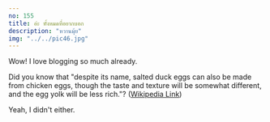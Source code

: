 ```yaml
---
no: 155
title: อ่ะ ทั้งหมดที่อยากบอก
description: "หวานมุ้ย"
img: "../../pic46.jpg"
---
```


Wow! I love blogging so much already.

Did you know that "despite its name, salted duck eggs can also be made from
chicken eggs, though the taste and texture will be somewhat different, and the
egg yolk will be less rich."?
([Wikipedia Link](https://en.wikipedia.org/wiki/Salted_duck_egg))

Yeah, I didn't either.
